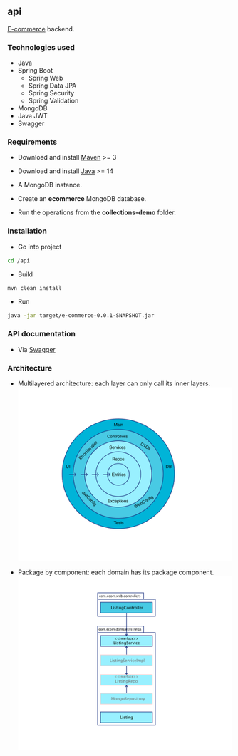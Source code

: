 ## api

[E-commerce](https://github.com/jmavs21/e-commerce) backend.

### Technologies used

- Java
- Spring Boot
  - Spring Web
  - Spring Data JPA
  - Spring Security
  - Spring Validation
- MongoDB
- Java JWT
- Swagger

### Requirements

- Download and install [Maven](https://maven.apache.org/download.cgi) >= 3

- Download and install [Java](https://www.oracle.com/java/technologies/javase/jdk14-archive-downloads.html) >= 14

- A MongoDB instance.

- Create an **ecommerce** MongoDB database.

- Run the operations from the **collections-demo** folder.

### Installation

- Go into project

```sh
cd /api
```

- Build

```sh
mvn clean install
```

- Run

```sh
java -jar target/e-commerce-0.0.1-SNAPSHOT.jar
```

### API documentation

- Via [Swagger](http://localhost:8080/api/swagger-ui.html#/)

### Architecture

- Multilayered architecture: each layer can only call its inner layers.
  ![](cleanarchitecture.png)

- Package by component: each domain has its package component.
  ![](ecompkgbycomp.png)
